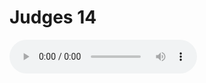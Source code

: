 # Judges 14

<audio controls>
  <source src="https://openbible.com/audio/hays/BSB_07_Jdg_014_H.mp3" type="audio/mp3" />
  <a href="https://openbible.com/audio/hays/BSB_07_Jdg_014_H.mp3" download="https://openbible.com/audio/hays/BSB_07_Jdg_014_H.mp3">Download MP3 audio</a>.
</audio>

<!--@include: @/bible/translations/bsb/07_jdg/verses/014.md-->